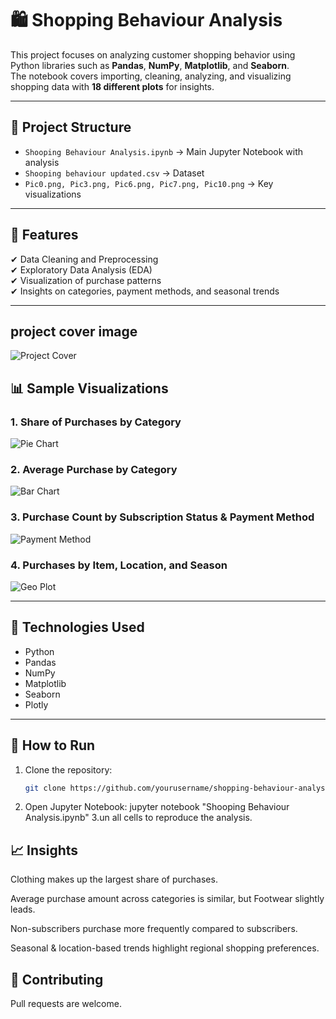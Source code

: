 # 🛍️ Shopping Behaviour Analysis  

This project focuses on analyzing customer shopping behavior using Python libraries such as **Pandas**, **NumPy**, **Matplotlib**, and **Seaborn**.  
The notebook covers importing, cleaning, analyzing, and visualizing shopping data with **18 different plots** for insights.  

---

## 📂 Project Structure
- `Shooping Behaviour Analysis.ipynb` → Main Jupyter Notebook with analysis
- `Shooping behaviour updated.csv` → Dataset
- `Pic0.png, Pic3.png, Pic6.png, Pic7.png, Pic10.png` → Key visualizations  

---

## 🚀 Features
✔ Data Cleaning and Preprocessing  
✔ Exploratory Data Analysis (EDA)  
✔ Visualization of purchase patterns  
✔ Insights on categories, payment methods, and seasonal trends  

---
## project cover image

![Project Cover](Pic0.png)  

## 📊 Sample Visualizations  

### 1. Share of Purchases by Category  
![Pie Chart](Pic6.png)  

### 2. Average Purchase by Category  
![Bar Chart](Pic7.png)  

### 3. Purchase Count by Subscription Status & Payment Method  
![Payment Method](Pic3.png)  

### 4. Purchases by Item, Location, and Season  
![Geo Plot](Pic10.png)  

---

## 🔧 Technologies Used
- Python  
- Pandas  
- NumPy  
- Matplotlib  
- Seaborn  
- Plotly  

---

## 📌 How to Run
1. Clone the repository:  
   ```bash
   git clone https://github.com/yourusername/shopping-behaviour-analysis.git
2. Open Jupyter Notebook:
   jupyter notebook "Shooping Behaviour Analysis.ipynb"
3.un all cells to reproduce the analysis.

## 📈 Insights

Clothing makes up the largest share of purchases.

Average purchase amount across categories is similar, but Footwear slightly leads.

Non-subscribers purchase more frequently compared to subscribers.

Seasonal & location-based trends highlight regional shopping preferences.

## 🤝 Contributing
Pull requests are welcome.
